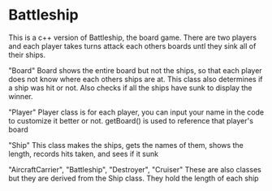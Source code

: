 # Battleship
This is a c++ version of Battleship, the board game. There are two players and each player takes turns attack each others boards untl they sink all of their ships.

"Board"
Board shows the entire board but not the ships, so that each player does not know where each others ships are at. This class also determines if a ship was hit or not. Also checks if all the ships have sunk to display the winner.

"Player"
Player class is for each player, you can input your name in the code to customize it better or not. getBoard() is used to reference that player's board

"Ship"
This class makes the ships, gets the names of them, shows the length, records hits taken, and sees if it sunk

"AircraftCarrier", "Battleship", "Destroyer", "Cruiser"
These are also classes but they are derived from the Ship class. They hold the length of each ship
